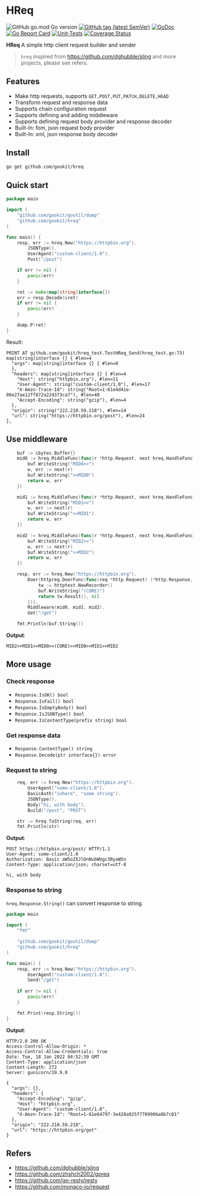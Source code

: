 # HReq

![GitHub go.mod Go version](https://img.shields.io/github/go-mod/go-version/gookit/hreq?style=flat-square)
[![GitHub tag (latest SemVer)](https://img.shields.io/github/tag/gookit/hreq)](https://github.com/gookit/goutil)
[![GoDoc](https://godoc.org/github.com/gookit/hreq?status.svg)](https://pkg.go.dev/github.com/gookit/hreq)
[![Go Report Card](https://goreportcard.com/badge/github.com/gookit/hreq)](https://goreportcard.com/report/github.com/gookit/hreq)
[![Unit-Tests](https://github.com/gookit/hreq/workflows/Unit-Tests/badge.svg)](https://github.com/gookit/hreq/actions)
[![Coverage Status](https://coveralls.io/repos/github/gookit/hreq/badge.svg?branch=main)](https://coveralls.io/github/gookit/hreq?branch=main)

**HReq** A simple http client request builder and sender

> `hreq` inspired from https://github.com/dghubble/sling and more projects, please see refers.

## Features

- Make http requests, supports `GET,POST,PUT,PATCH,DELETE,HEAD`
- Transform request and response data
- Supports chain configuration request
- Supports defining and adding middleware
- Supports defining request body provider and response decoder
- Built-In: fom, json request body provider
- Built-In: xml, json response body decoder

## Install

```bash
go get github.com/gookit/hreq
```

## Quick start

```go
package main

import (
	"github.com/gookit/goutil/dump"
	"github.com/gookit/hreq"
)

func main() {
	resp, err := hreq.New("https://httpbin.org").
		JSONType().
		UserAgent("custom-client/1.0").
		Post("/post")

	if err != nil {
		panic(err)
	}

	ret := make(map[string]interface{})
	err = resp.Decode(&ret)
	if err != nil {
		panic(err)
	}

	dump.P(ret)
}
```

Result:

```text
PRINT AT github.com/gookit/hreq_test.TestHReq_Send(hreq_test.go:73)
map[string]interface {} { #len=4
  "args": map[string]interface {} { #len=0
  },
  "headers": map[string]interface {} { #len=4
    "Host": string("httpbin.org"), #len=11
    "User-Agent": string("custom-client/1.0"), #len=17
    "X-Amzn-Trace-Id": string("Root=1-61e4d41e-06e27ae12ff872a224373ca7"), #len=40
    "Accept-Encoding": string("gzip"), #len=4
  },
  "origin": string("222.210.59.218"), #len=14
  "url": string("https://httpbin.org/post"), #len=24
},
```

## Use middleware

```go
	buf := &bytes.Buffer{}
	mid0 := hreq.MiddleFunc(func(r *http.Request, next hreq.HandleFunc) (*hreq.Response, error) {
		buf.WriteString("MID0>>")
		w, err := next(r)
		buf.WriteString(">>MID0")
		return w, err
	})

	mid1 := hreq.MiddleFunc(func(r *http.Request, next hreq.HandleFunc) (*hreq.Response, error) {
		buf.WriteString("MID1>>")
		w, err := next(r)
		buf.WriteString(">>MID1")
		return w, err
	})

	mid2 := hreq.MiddleFunc(func(r *http.Request, next hreq.HandleFunc) (*hreq.Response, error) {
		buf.WriteString("MID2>>")
		w, err := next(r)
		buf.WriteString(">>MID2")
		return w, err
	})

	resp, err := hreq.New("https://httpbin.org").
		Doer(httpreq.DoerFunc(func(req *http.Request) (*http.Response, error) {
			tw := httptest.NewRecorder()
			buf.WriteString("(CORE)")
			return tw.Result(), nil
		})).
		Middleware(mid0, mid1, mid2).
		Get("/get")

    fmt.Println(buf.String())
```

**Output**:

```text
MID2>>MID1>>MID0>>(CORE)>>MID0>>MID1>>MID2
```

## More usage

### Check response

- `Response.IsOK() bool`
- `Response.IsFail() bool`
- `Response.IsEmptyBody() bool`
- `Response.IsJSONType() bool`
- `Response.IsContentType(prefix string) bool`

### Get response data

- `Response.ContentType() string`
- `Response.Decode(ptr interface{}) error`

### Request to string

```go
    req, err := hreq.New("https://httpbin.org").
		UserAgent("some-client/1.0").
		BasicAuth("inhere", "some string").
		JSONType().
		Body("hi, with body").
		Build("/post", "POST")

	str := hreq.ToString(req, err)
	fmt.Println(str)
```

**Output**:

```text
POST https://httpbin.org/post/ HTTP/1.1
User-Agent: some-client/1.0
Authorization: Basic aW5oZXJlOnNvbWUgc3RyaW5n
Content-Type: application/json; charset=utf-8

hi, with body
```

### Response to string

`hreq.Response.String()` can convert response to string.

```go
package main

import (
	"fmt"
	
	"github.com/gookit/goutil/dump"
	"github.com/gookit/hreq"
)

func main() {
	resp, err := hreq.New("https://httpbin.org").
		UserAgent("custom-client/1.0").
		Send("/get")
	
	if err != nil {
		panic(err)
	}

	fmt.Print(resp.String())
}
```

**Output**:

```text
HTTP/2.0 200 OK
Access-Control-Allow-Origin: *
Access-Control-Allow-Credentials: true
Date: Tue, 18 Jan 2022 04:52:39 GMT
Content-Type: application/json
Content-Length: 272
Server: gunicorn/19.9.0

{
  "args": {}, 
  "headers": {
    "Accept-Encoding": "gzip", 
    "Host": "httpbin.org", 
    "User-Agent": "custom-client/1.0", 
    "X-Amzn-Trace-Id": "Root=1-61e64797-3e428a925f7709906a8b7c01"
  }, 
  "origin": "222.210.59.218", 
  "url": "https://httpbin.org/get"
}
```

## Refers

- https://github.com/dghubble/sling
- https://github.com/zhshch2002/goreq
- https://github.com/go-resty/resty
- https://github.com/monaco-io/request

